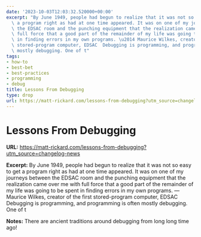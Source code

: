 ```yaml
---
date: '2023-10-03T12:03:32.520000+00:00'
excerpt: "By June 1949, people had begun to realize that it was not so easy to get\
  \ a program right as had at one time appeared. It was on one of my journeys between\
  \ the EDSAC room and the punching equipment that the realization came over me with\
  \ full force that a good part of the remainder of my life was going to be spent\
  \ in finding errors in my own programs. \u2014 Maurice Wilkes, creator of the first\
  \ stored-program computer, EDSAC  Debugging is programming, and programming is often\
  \ mostly debugging. One of t"
tags:
- how-to
- best-bet
- best-practices
- programming
- debug
title: Lessons From Debugging
type: drop
url: https://matt-rickard.com/lessons-from-debugging?utm_source=changelog-news
---
```


# Lessons From Debugging

**URL:** https://matt-rickard.com/lessons-from-debugging?utm_source=changelog-news

**Excerpt:** By June 1949, people had begun to realize that it was not so easy to get a program right as had at one time appeared. It was on one of my journeys between the EDSAC room and the punching equipment that the realization came over me with full force that a good part of the remainder of my life was going to be spent in finding errors in my own programs. — Maurice Wilkes, creator of the first stored-program computer, EDSAC  Debugging is programming, and programming is often mostly debugging. One of t

**Notes:**
There are ancient traditions around debugging from long long time ago!
